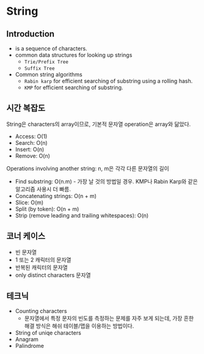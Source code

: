 # String

## Introduction
- is a sequence of characters.
- common data structures for looking up strings
    - `Trie/Prefix Tree`
    - `Suffix Tree`
- Common string algorithms
    - `Rabin karp` for efficient searching of substring using a rolling hash.
    - `KMP` for efficient searching of substring.

## 시간 복잡도
String은 characters의 array이므로, 기본적 문자열 operation은 array와 닮았다.
- Access: O(1)
- Search: O(n)
- Insert: O(n)
- Remove: O(n)

Operations involving another string: n, m은 각각 다른 문자열의 길이
- Find substring: O(n.m) - 가장 날 것의 방법일 경우. KMP나 Rabin Karp와 같은 알고리즘 사용시 더 빠름.
- Concatenating strings: O(n + m)
- Slice: O(m)
- Split (by token): O(n + m)
- Strip (remove leading and trailing whitespaces): O(n)

## 코너 케이스
- 빈 문자열
- 1 또는 2 캐릭터의 문자열
- 반복된 캐릭터의 문자열
- only distinct characters 문자열

## 테크닉
- Counting characters
    - 문자열에서 특정 문자의 빈도를 측정하는 문제를 자주 보게 되는데, 가장 흔한 해결 방식은 해쉬 테이블/맵을 이용하는 방법이다. 
- String of uniqe characters
- Anagram
- Palindrome
